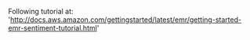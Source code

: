 Following tutorial at:
'http://docs.aws.amazon.com/gettingstarted/latest/emr/getting-started-emr-sentiment-tutorial.html'
